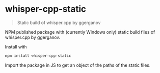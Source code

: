 # whisper-cpp-static

> Static build of whisper.cpp by ggerganov

NPM published package with (currently Windows only) static build files
of whisper.cpp by ggerganov.

Install with

```bash
npm install whisper-cpp-static
```

Import the package in JS to get an object of the paths of the static files.